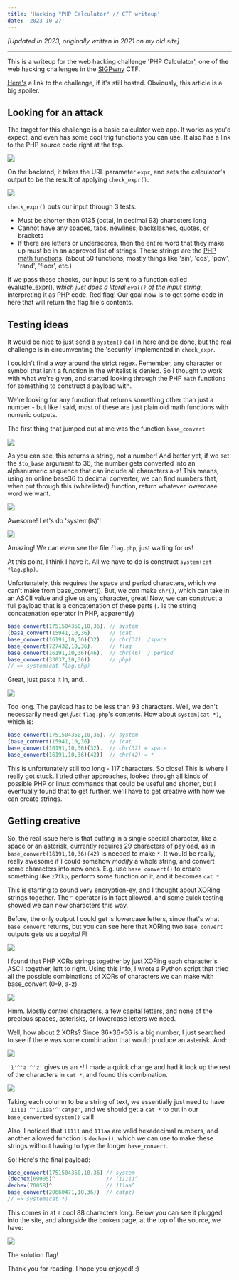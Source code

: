 ```yaml
---
title: 'Hacking "PHP Calculator" // CTF writeup'
date: '2023-10-27'
---
```

*[Updated in 2023, originally written in 2021 on my old site]*

---

This is a writeup for the web hacking challenge 'PHP Calculator', one of the web hacking challenges
in the [SIGPwny](https://sigpwny.com/) CTF.

[Here's](http://phpcalc.chal.sigpwny.com/) a link to the challenge, if it's still hosted. Obviously, this article is a big spoiler.

## Looking for an attack

The target for this challenge is a basic calculator web app. It works as you'd expect, and even has some cool trig functions you can use. It also has a link to the PHP source code right at the top. 

![](/images/phpc1.png)

On the backend, it takes the URL parameter `expr`, and sets the calculator's output to be the result of applying `check_expr()`.

![](/images/phpc2.png )

`check_expr()` puts our input through 3 tests.

- Must be shorter than 0135 (octal, in decimal 93) characters long 
- Cannot have any spaces, tabs, newlines, backslashes, quotes, or brackets
- If there are letters or underscores, then the entire word that they make up must be in an approved list of strings. 
These strings are the [PHP math functions](http://php.net/manual/en/ref.math.php).
(about 50 functions, mostly things like 'sin', 'cos', 'pow', 'rand', 'floor', etc.)

If we pass these checks, our input is sent to a function called evaluate_expr(), *which just does a literal `eval()` of the input string*,
interpreting it as PHP code. Red flag! Our goal now is to get some code in here that will return the flag file's contents.

## Testing ideas

It would be nice to just send a `system()` call in here and be done, but the real challenge is in circumventing the 'security' implemented in `check_expr`.

I couldn't find a way around the strict regex. Remember, any character or symbol that isn't a function in the whitelist is denied. So I thought to work with what we're given, and started looking through the PHP `math` functions for something to construct a payload with.

We're looking for any function that returns something other than just a number - but like I said, most of these are just plain old math functions with numeric outputs. 

The first thing that jumped out at me was the function `base_convert`

![](/images/phpc3.png)

As you can see, this returns a string, not a number! And better yet, if we set the `$to_base` argument to 36, 
the number gets converted into an alphanumeric sequence that can include all characters a-z! 
This means, using an online base36 to decimal converter, we can find numbers that, when put through this
(whitelisted) function, return whatever lowercase word we want.

![](/images/phpc4.png)

Awesome! Let's do 'system(ls)'!

![](/images/phpc5.png)

Amazing! We can even see the file `flag.php`, just waiting for us! 

At this point, I think I have it. All we have to do is construct `system(cat flag.php)`. 

Unfortunately, this requires the space and period characters, which we can't make from base_convert(). 
But, we *can* make `chr()`, which can take in an ASCII value and give us any character, great! Now, we can construct a full payload that is a concatenation of these parts (`.` is the string concatenation operator in PHP, apparently)

```php
base_convert(1751504350,10,36). // system
(base_convert(15941,10,36).     // (cat
base_convert(16191,10,36)(32).  // chr(32)  /space
base_convert(727432,10,36).     // flag    
base_convert(16191,10,36)(46).  // chr(46)  / period
base_convert(33037,10,36))      // php)
// => system(cat flag.php)
```

Great, just paste it in, and...

![](/images/phpc6.png)

Too long. The payload has to be less than 93 characters. Well, we don't necessarily need get 
*just* `flag.php`'s contents. How about `system(cat *)`, which is:
```php
base_convert(1751504350,10,36). // system
(base_convert(15941,10,36).     // (cat
base_convert(16191,10,36)(32).  // chr(32) = space
base_convert(16191,10,36)(42))  // chr(42) = *
```


This is unfortunately still too long - 117 characters. So close!  This is where I really got stuck. 
I tried other approaches, looked through all kinds of possible PHP or linux commands that could be useful
and shorter, but I eventually found that
to get further, we'll have to get creative with how we can create strings.

## Getting creative

So, the real issue here is that putting in a single special character, like a space or an asterisk,
currently requires 29 characters of payload, as in `base_convert(16191,10,36)(42)` is needed to make `*`. 
It would be really, really awesome if I could somehow *modify* a whole string, and convert some characters
into new ones. E.g. use `base convert()` to create something like `z7fkp`, perform some function on it, and it becomes
`cat *`

This is starting to sound very encryption-ey, and I thought about XORing strings together. The `^` operator
is in fact allowed, and some quick testing showed we can new characters this way. 

Before, the only output I could get is lowercase letters, since that's what `base_convert` returns, but you can see here that XORing two `base_convert` outputs gets us a *capital* F!

![](/images/phpc7.png)

I found that PHP XORs strings together by just XORing each character's ASCII together, left to right. Using this info, I wrote a
Python script that tried all the possible combinations of XORs of characters we can make with base_convert (0-9, a-z)

![](/images/phpc8.png)

Hmm. Mostly control characters, a few capital letters, and none of the precious spaces, asterisks, or lowercase letters we need.

Well, how about 2 XORs?
Since 36\*36\*36 is a big number, I just searched to see if there was some combination that would produce an asterisk. And:

![](/images/phpc9.png)

`'1'^'a'^'z'` gives us an `*`! I made a quick change and had it look up the rest of the characters in 
`cat *`, and found this combination.

![](/images/phpc10.png)

Taking each column to be a string of text, we essentially just need to have `'11111'^'111aa'^'catpz'`, and we 
should get a `cat *` to put in our `base_convert`ed `system()` call! 

Also, I noticed that `11111` and `111aa` are valid hexadecimal numbers, and another allowed function is
`dechex()`, which we can use to make these strings without having to type the longer `base_convert`. 

So! Here's the final payload:
```php
base_convert(1751504350,10,36) // system
(dechex(69905)^                // (11111^
dechex(70058)^                 // 111aa^
base_convert(20660471,10,36))  // catpz)
// => system(cat *)
```

This comes in at a cool 88 characters long. Below you can see it plugged into the site, and alongside
the broken page, at the top of the source, we have:

![](/images/phpc11.png)

The solution flag! 

Thank you for reading, I hope you enjoyed! :)